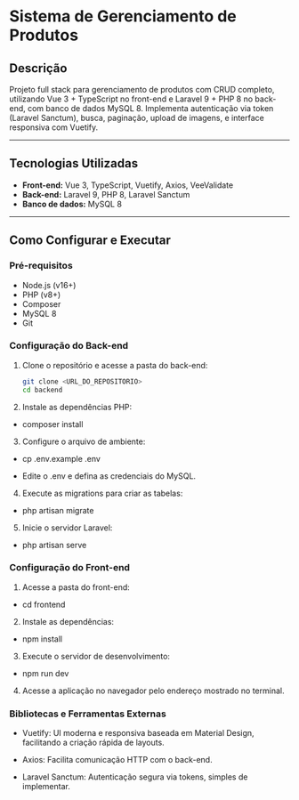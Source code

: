 # Sistema de Gerenciamento de Produtos

## Descrição

Projeto full stack para gerenciamento de produtos com CRUD completo, utilizando Vue 3 + TypeScript no front-end e Laravel 9 + PHP 8 no back-end, com banco de dados MySQL 8. Implementa autenticação via token (Laravel Sanctum), busca, paginação, upload de imagens, e interface responsiva com Vuetify.

---

## Tecnologias Utilizadas

- **Front-end:** Vue 3, TypeScript, Vuetify, Axios, VeeValidate
- **Back-end:** Laravel 9, PHP 8, Laravel Sanctum
- **Banco de dados:** MySQL 8

---

## Como Configurar e Executar

### Pré-requisitos

- Node.js (v16+)
- PHP (v8+)
- Composer
- MySQL 8
- Git

### Configuração do Back-end

1. Clone o repositório e acesse a pasta do back-end:

   ```bash
   git clone <URL_DO_REPOSITORIO>
   cd backend

   ```

2. Instale as dependências PHP:

- composer install

3. Configure o arquivo de ambiente:

- cp .env.example .env

- Edite o .env e defina as credenciais do MySQL.

4. Execute as migrations para criar as tabelas:

- php artisan migrate

5. Inicie o servidor Laravel:

- php artisan serve

### Configuração do Front-end

1. Acesse a pasta do front-end:

- cd frontend

2. Instale as dependências:

- npm install

3. Execute o servidor de desenvolvimento:

- npm run dev

4. Acesse a aplicação no navegador pelo endereço mostrado no terminal.


### Bibliotecas e Ferramentas Externas

- Vuetify: UI moderna e responsiva baseada em Material Design, facilitando a criação rápida de layouts.

- Axios: Facilita comunicação HTTP com o back-end.

- Laravel Sanctum: Autenticação segura via tokens, simples de implementar.